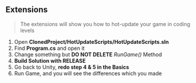 ## Extensions

> The extensions will show you how to hot-update your game in coding levels

1. Open **ClonedProject/HotUpdateScripts/HotUpdateScripts.sln**
2. Find **Program.cs** and open it
3. Change something but **DO NOT DELETE** *RunGame()* Method
4. **Build Solution with RELEASE**
5. Go back to Unity, **redo step 4 & 5 in the Basics**
6. Run Game, and you will see the differences which you made

